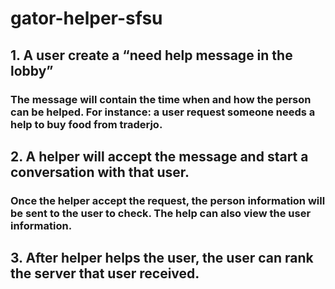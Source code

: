 # gator-helper-sfsu

## 1. A user create a “need help message in the lobby”
### The message will contain the time when and how the person can be helped. For instance:  a user request someone needs a help to buy food from traderjo.

## 2. A helper will accept the message and start a conversation with that user.
### Once the helper accept the request, the person information will be sent to the user to check. The help can also view the user information.

## 3. After helper helps the user, the user can rank the server that user received. 



